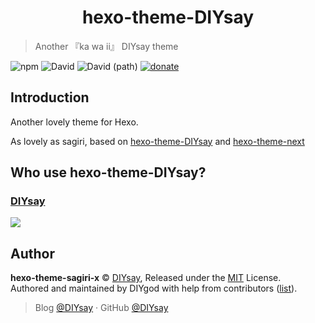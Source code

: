 <h1 align="center">hexo-theme-DIYsay</h1>

> Another 『ka wa ii』 DIYsay theme  

![npm](https://img.shields.io/npm/v/hexo-theme-sagiri-x?style=flat-square)
![David](https://img.shields.io/david/xnor-bear/hexo-theme-sagiri-x?style=flat-square)
![David (path)](https://img.shields.io/david/dev/xnor-bear/hexo-theme-sagiri-x?style=flat-square)
[![donate](https://img.shields.io/badge/$-donate-ff69b4.svg?style=flat-square)](https://github.com/DIYsay/hexo-theme-DIYsay.git)

## Introduction

Another lovely theme for Hexo.

As lovely as sagiri, based on [hexo-theme-DIYsay](https://github.com/DIYgod/hexo-theme-sagiri) and [hexo-theme-next](https://github.com/iissnan/hexo-theme-next)

## Who use hexo-theme-DIYsay?

### [DIYsay](https://diysay.cn)

![](https://diysay.cn/images/diysay.webp)


## Author

**hexo-theme-sagiri-x** © [DIYsay](https://github.com/DIYsay), Released under the [MIT](./LICENSE) License.<br>
Authored and maintained by DIYgod with help from contributors ([list](https://github.com/DIYgod/hexo-theme-sagiri/contributors)).

> Blog [@DIYsay](https://diysay.cn) · GitHub [@DIYsay](https://github.com/DIYsay) 
